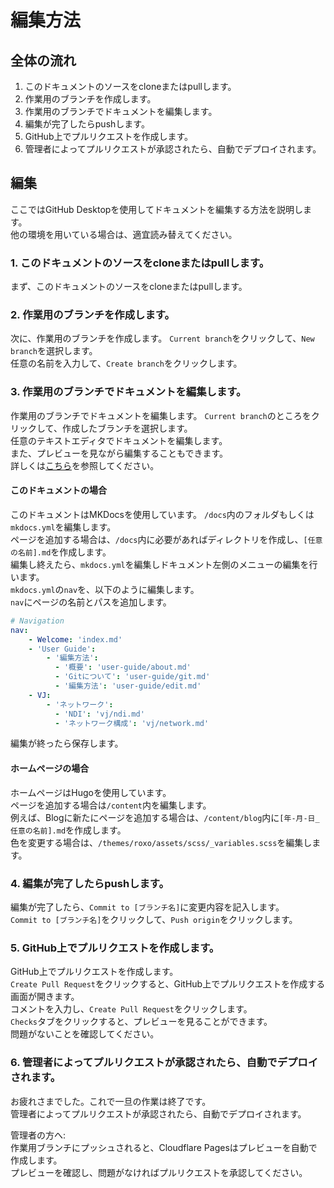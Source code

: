 # 編集方法
## 全体の流れ
1. このドキュメントのソースをcloneまたはpullします。
2. 作業用のブランチを作成します。
3. 作業用のブランチでドキュメントを編集します。
4. 編集が完了したらpushします。
5. GitHub上でプルリクエストを作成します。
6. 管理者によってプルリクエストが承認されたら、自動でデプロイされます。

## 編集
ここではGitHub Desktopを使用してドキュメントを編集する方法を説明します。  
他の環境を用いている場合は、適宜読み替えてください。  
  
### 1. このドキュメントのソースをcloneまたはpullします。
まず、このドキュメントのソースをcloneまたはpullします。  
### 2. 作業用のブランチを作成します。
次に、作業用のブランチを作成します。 
`Current branch`をクリックして、`New branch`を選択します。  
任意の名前を入力して、`Create branch`をクリックします。  
### 3. 作業用のブランチでドキュメントを編集します。
作業用のブランチでドキュメントを編集します。
`Current branch`のところをクリックして、作成したブランチを選択します。  
任意のテキストエディタでドキュメントを編集します。  
また、プレビューを見ながら編集することもできます。  
詳しくは[こちら](/docs/user-guide/how-to/preview.md)を参照してください。
#### このドキュメントの場合
このドキュメントはMKDocsを使用しています。
`/docs`内のフォルダもしくは`mkdocs.yml`を編集します。  
ページを追加する場合は、`/docs`内に必要があればディレクトリを作成し、`[任意の名前].md`を作成します。  
編集し終えたら、`mkdocs.yml`を編集しドキュメント左側のメニューの編集を行います。  
`mkdocs.yml`の`nav`を、以下のように編集します。  
`nav`にページの名前とパスを追加します。  
```yaml
# Navigation
nav:
    - Welcome: 'index.md'
    - 'User Guide':
        - '編集方法':
          - '概要': 'user-guide/about.md'
          - 'Gitについて': 'user-guide/git.md'
          - '編集方法': 'user-guide/edit.md'
    - VJ:
        - 'ネットワーク': 
          - 'NDI': 'vj/ndi.md'
          - 'ネットワーク構成': 'vj/network.md'
```
編集が終ったら保存します。

#### ホームページの場合
ホームページはHugoを使用しています。  
ページを追加する場合は`/content`内を編集します。   
例えば、Blogに新たにページを追加する場合は、`/content/blog`内に`[年-月-日_任意の名前].md`を作成します。   
色を変更する場合は、`/themes/roxo/assets/scss/_variables.scss`を編集します。    
  
### 4. 編集が完了したらpushします。
編集が完了したら、`Commit to [ブランチ名]`に変更内容を記入します。  
`Commit to [ブランチ名]`をクリックして、`Push origin`をクリックします。  
### 5. GitHub上でプルリクエストを作成します。
GitHub上でプルリクエストを作成します。  
`Create Pull Request`をクリックすると、GitHub上でプルリクエストを作成する画面が開きます。  
コメントを入力し、`Create Pull Request`をクリックします。  
`Checks`タブをクリックすると、プレビューを見ることができます。  
問題がないことを確認してください。  
### 6. 管理者によってプルリクエストが承認されたら、自動でデプロイされます。
お疲れさまでした。これで一旦の作業は終了です。  
管理者によってプルリクエストが承認されたら、自動でデプロイされます。  
  
管理者の方へ:   
作業用ブランチにプッシュされると、Cloudflare Pagesはプレビューを自動で作成します。  
プレビューを確認し、問題がなければプルリクエストを承認してください。